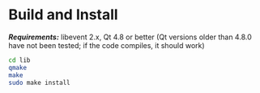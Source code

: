 Build and Install
=================

***Requirements:*** libevent 2.x, Qt 4.8 or better (Qt versions older than 4.8.0 have not been tested; if the code compiles, it should work)

```bash
cd lib
qmake
make
sudo make install
```
